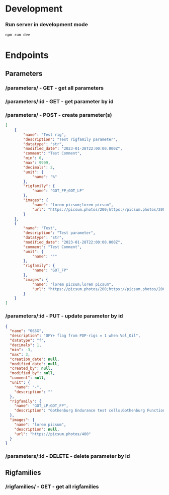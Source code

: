 # Development

### Run server in development mode

```bash
npm run dev
```


# Endpoints

<!-- router.get('/', controller.getParameters);
router.get('/:id', controller.getParameter);
router.post('/', controller.createParameters);
router.put('/:id', controller.updateParameter);
router.delete('/:id', controller.deleteParameter); -->

## Parameters

### /parameters/ - GET - get all parameters

### /parameters/:id - GET - get parameter by id

### /parameters/ - POST - create parameter(s)

```json
[
    {
        "name": "Test rig",
        "description": "Test rigfamily parameter",
        "datatype": "str",
        "modified_date": "2023-01-28T22:00:00.000Z",
        "comment": "Test Comment",
        "min": 0,
        "max": 9999,
        "decimals": 2,
        "unit": {
            "name": "%"
        },
        "rigfamily": {
            "name": "GOT_FP;GOT_LP"
        },
        "images": {
            "name": "lorem picsum;lorem picsum",
            "url": "https://picsum.photos/200;https://picsum.photos/200/300"
        }
    },
    {
        "name": "Test",
        "description": "Test parameter",
        "datatype": "str",
        "modified_date": "2023-01-28T22:00:00.000Z",
        "comment": "Test Comment",
        "unit": {
            "name": "°"
        },
        "rigfamily": {
            "name": "GOT_FP"
        },
        "images": {
            "name": "lorem picsum;lorem picsum",
            "url": "https://picsum.photos/200;https://picsum.photos/200/300"
        }
    }
]
```

### /parameters/:id - PUT - update parameter by id

```json
{
  "name": "065X",
  "description": "OFY+ flag from PDP-rigs = 1 when Vol_Oil",
  "datatype": "f",
  "decimals": 1,
  "min": -3,
  "max": 3,
  "creation_date": null,
  "modified_date": null,
  "created_by": null,
  "modified_by": null,
  "comment": null,
  "unit": {
    "name": "-",
    "description": ""
  },
  "rigfamily": {
    "name": "GOT_LP;GOT_FP",
    "description": "Gothenburg Endurance test cells;Gothenburg Function test cells"
  },
  "images": {
    "name": "lorem picsum",
    "description": null,
    "url": "https://picsum.photos/400"
  }
}
```

### /parameters/:id - DELETE - delete parameter by id

## Rigfamilies

### /rigfamilies/ - GET - get all rigfamilies
